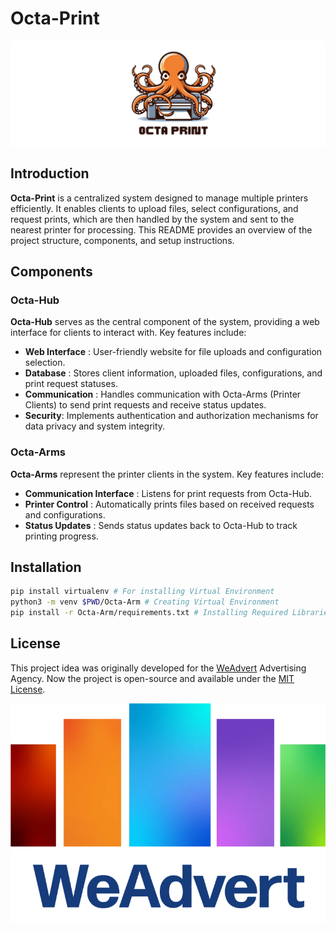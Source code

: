 # Octa-Print
![Logo](./../Assets/Logo/Octa-Print.png)

## Introduction

**Octa-Print** is a centralized system designed to manage multiple printers efficiently. It enables clients to upload files, select configurations, and request prints, which are then handled by the system and sent to the nearest printer for processing. This README provides an overview of the project structure, components, and setup instructions.


## Components
### Octa-Hub 
**Octa-Hub** serves as the central component of the system, providing a web interface for clients to interact with. 
Key features include:
- **Web Interface** : User-friendly website for file uploads and configuration selection.
- **Database** : Stores client information, uploaded files, configurations, and print request statuses.
- **Communication** : Handles communication with Octa-Arms (Printer Clients) to send print requests and receive status updates.
- **Security**: Implements authentication and authorization mechanisms for data privacy and system integrity.
### Octa-Arms 
**Octa-Arms** represent the printer clients in the system. 
Key features include:
- **Communication Interface** : Listens for print requests from Octa-Hub.
- **Printer Control** : Automatically prints files based on received requests and configurations.
- **Status Updates** : Sends status updates back to Octa-Hub to track printing progress.

## Installation 
```bash
pip install virtualenv # For installing Virtual Environment
python3 -m venv $PWD/Octa-Arm # Creating Virtual Environment
pip install -r Octa-Arm/requirements.txt # Installing Required Libraries
```


## License
This project idea was originally developed for the [WeAdvert](https://weadvert.lk/) Advertising Agency. Now the project is open-source and available under the [MIT License](./../License/LICENSE).



![weAdvert](./../Assets/Logo/Weadvert-Logo.png)
 